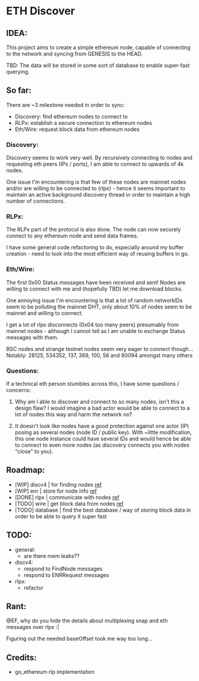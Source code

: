 # ETH Discover

## IDEA:

This project aims to create a simple ethereum node, capable of connecting to the network and syncing from GENESIS to the HEAD.

TBD: The data will be stored in some sort of database to enable super-fast querying.

## So far:
There are ~3 milestone needed in order to sync:
 - Discovery: find ethereum nodes to connect to
 - RLPx: establish a secure connection to ethereum nodes
 - Eth/Wire: request block data from ethereum nodes

### Discovery:
Discovery seems to work very well. By recursively connecting to nodes and requesting eth peers (IPs / ports), I am able to connect to upwards of 4k nodes.

One issue I'm encountering is that few of these nodes are mainnet nodes and/or are willing to be connected to (rlpx) - hence it seems important to maintain an active background discovery thread in order to maintain a high number of connections.


### RLPx:
The RLPx part of the protocol is also done. The node can now securely connect to any ethereum node and send data frames.

I have some general code refactoring to do, especially around my buffer creation - need to look into the most efficient way of reusing buffers in go.

### Eth/Wire:
The first 0x00 Status messages have been received and sent!
Nodes are willing to connect with me and (hopefully TBD) let me download blocks.

One annoying issue I'm encountering is that a lot of random networkIDs seem to be polluting the mainnet DHT, only about 10% of nodes seem to be mainnet and willing to connect.

I get a lot of rlpx disconnects (0x04 too many peers) presumably from mainnet nodes - although I cannot tell as I am unable to exchange Status messages with them.

BSC nodes and strange testnet nodes seem very eager to connect though...
Notably: 28125, 534352, 137, 369, 100, 56 and 80094 amongst many others

### Questions:
If a technical eth person stumbles across this, I have some questions / concerns:

1) Why am I able to discover and connect to so many nodes, isn't this a design flaw? I would imagine a bad actor would be able to connect to a lot of nodes this way and harm the network no?

2) It doesn't look like nodes have a good protection against one actor (IP) posing as several nodes (node ID / public key). With ~little modification, this one node instance could have several IDs and would hence be able to connect to even more nodes (as discovery connects you with nodes "close" to you).


## Roadmap:
 - [WIP] discv4 | for finding nodes [ref](https://github.com/ethereum/devp2p/blob/master/discv4.md)
 - [WIP] enr | store for node info [ref](https://github.com/ethereum/devp2p/blob/master/enr.md)
 - [DONE] rlpx | communicate with nodes [ref](https://github.com/ethereum/devp2p/blob/master/rlpx.md)
 - [TODO] wire | get block data from nodes [ref](https://github.com/ethereum/devp2p/blob/master/caps/eth.md)
 - [TODO] database | find the best database / way of storing block data in order to be able to query it super fast

## TODO:
  - general:
    - are there mem leaks??
  - discv4:
    - respond to FindNode messages
    - respond to ENRRequest messages
  - rlpx:
    - refactor


## Rant:
@EF, why do you hide the details about multiplexing snap and eth messages over rlpx :|

Figuring out the needed baseOffset took me way too long...




## Credits:
 - go_ethereum rlp implementation
